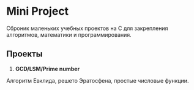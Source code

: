 # Mini Project
Сброник маленьких учебных проектов на C для закрепления алгоритмов, математики и программирования.

## Проекты 
1. **GCD/LSM/Prime number**

Алгоритм Евклида, решето Эратосфена, простые числовые функции.


